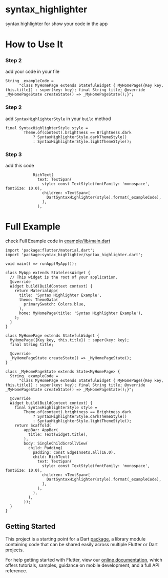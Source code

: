 # syntax_highlighter

syntax highlighter for show your code in the app

# How to Use It

### Step 2

add your code in your file

```
String _exampleCode =
      "class MyHomePage extends StatefulWidget { MyHomePage({Key key, this.title}) : super(key: key); final String title; @override _MyHomePageState createState() => _MyHomePageState();}";
```

### Step 2

add `SyntaxHighlighterStyle` in your `build` method

```
final SyntaxHighlighterStyle style =
        Theme.of(context).brightness == Brightness.dark
            ? SyntaxHighlighterStyle.darkThemeStyle()
            : SyntaxHighlighterStyle.lightThemeStyle();
```

### Step 3

add this code

```
            RichText(
              text: TextSpan(
                style: const TextStyle(fontFamily: 'monospace', fontSize: 10.0),
                children: <TextSpan>[
                  DartSyntaxHighlighter(style).format(_exampleCode),
                ],
              ),
```

# Full Example

check Full Example code in [example/lib/main.dart](https://github.com/viztushar/syntax_highlighter/blob/master/example/lib/main.dart)

```
import 'package:flutter/material.dart';
import 'package:syntax_highlighter/syntax_highlighter.dart';

void main() => runApp(MyApp());

class MyApp extends StatelessWidget {
  // This widget is the root of your application.
  @override
  Widget build(BuildContext context) {
    return MaterialApp(
      title: 'Syntax Highlighter Example',
      theme: ThemeData(
        primarySwatch: Colors.blue,
      ),
      home: MyHomePage(title: 'Syntax Highlighter Example'),
    );
  }
}

class MyHomePage extends StatefulWidget {
  MyHomePage({Key key, this.title}) : super(key: key);
  final String title;

  @override
  _MyHomePageState createState() => _MyHomePageState();
}

class _MyHomePageState extends State<MyHomePage> {
  String _exampleCode =
      "class MyHomePage extends StatefulWidget { MyHomePage({Key key, this.title}) : super(key: key); final String title; @override _MyHomePageState createState() => _MyHomePageState();}";

  @override
  Widget build(BuildContext context) {
    final SyntaxHighlighterStyle style =
        Theme.of(context).brightness == Brightness.dark
            ? SyntaxHighlighterStyle.darkThemeStyle()
            : SyntaxHighlighterStyle.lightThemeStyle();
    return Scaffold(
        appBar: AppBar(
          title: Text(widget.title),
        ),
        body: SingleChildScrollView(
          child: Padding(
            padding: const EdgeInsets.all(16.0),
            child: RichText(
              text: TextSpan(
                style: const TextStyle(fontFamily: 'monospace', fontSize: 10.0),
                children: <TextSpan>[
                  DartSyntaxHighlighter(style).format(_exampleCode),
                ],
              ),
            ),
          ),
        ));
  }
}

```

## Getting Started

This project is a starting point for a Dart
[package](https://flutter.dev/developing-packages/),
a library module containing code that can be shared easily across
multiple Flutter or Dart projects.

For help getting started with Flutter, view our
[online documentation](https://flutter.dev/docs), which offers tutorials,
samples, guidance on mobile development, and a full API reference.
